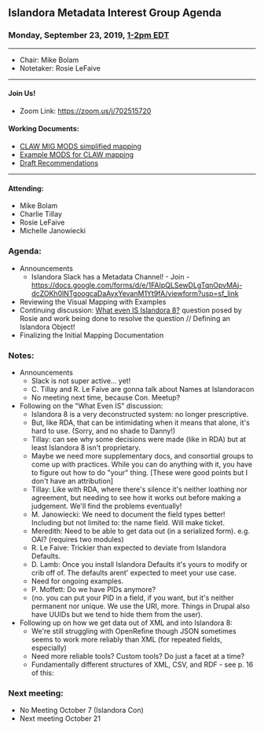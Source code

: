 ## Islandora Metadata Interest Group Agenda
### Monday, September 23, 2019, [1-2pm EDT](http://www.thetimezoneconverter.com/?t=1%20pm&tz=Toronto&)

---
* Chair: Mike Bolam
* Notetaker: Rosie LeFaive
---

#### Join Us!
* Zoom Link: https://zoom.us/j/702515720

#### Working Documents:
* [CLAW MIG MODS simplified mapping](https://docs.google.com/spreadsheets/d/18u2qFJ014IIxlVpM3JXfDEFccwBZcoFsjbBGpvL0jJI/edit#gid=0)
* [Example MODS for CLAW mapping](https://docs.google.com/spreadsheets/d/1C2Xie7HUDSgRT5v4ldoJvlNdoXz2GHAPvL3PE3TOKW8/edit#gid=1829081124)
* [Draft Recommendations](https://docs.google.com/document/d/15qSO9YcALtYSqd6CUuGx0t8FwUJ5pPwVPz0PA5rU898/edit#heading=h.f9r6knw0rjvu)
---

#### Attending:
* Mike Bolam
* Charlie Tillay
* Rosie LeFaive
* Michelle Janowiecki

### Agenda:
* Announcements
  * Islandora Slack has a Metadata Channel! - Join - https://docs.google.com/forms/d/e/1FAIpQLSewDLgTqnOpvMAj-dcZOKh0lNTgoogcaDaAyxYevanM1Yt9fA/viewform?usp=sf_link
* Reviewing the Visual Mapping with Examples
* Continuing discussion: [What even IS Islandora 8?](https://groups.google.com/forum/#!topic/islandora/FOT2-wv-_jU) question posed by Rosie and work being done to resolve the question // Defining an Islandora Object!
* Finalizing the Initial Mapping Documentation

### Notes:

* Announcements
  * Slack is not super active... yet! 
  * C. Tillay and R. Le Faive are gonna talk about Names at Islandoracon
  * No meeting next time, because Con. Meetup?
* Following on the "What Even IS" discussion:
  * Islandora 8 is a very deconstructed system: no longer prescriptive.
  * But, like RDA, that can be intimidating when it means that alone, it's hard to use. (Sorry, and no shade to Danny!)
  * Tillay: can see why some decisions were made (like in RDA) but at least Islandora 8 isn't proprietary.
  * Maybe we need more supplementary docs, and consortial groups to come up with practices. While you can do anything with it, you have to figure out how to do "your" thing. [These were good points but I don't have an attribution]
  * Tillay: Like with RDA, where there's silence it's neither loathing nor agreement, but needing to see how it works out before making a judgement. We'll find the problems eventually!
  * M. Janowiecki:  We need to document the field types better! Including but not limited to: the name field. Will make ticket.
  * Meredith: Need to be able to get data out (in a serialized form). e.g. OAI? (requires two modules)
  * R. Le Faive: Trickier than expected to deviate from Islandora Defaults.
  * D. Lamb: Once you install Islandora Defaults it's yours to modify or crib off of. The defaults arent' expected to meet your use case.
  * Need for ongoing examples.
  * P. Moffett: Do we have PIDs anymore? 
  * (no. you can put your PID in a field, if you want, but it's neither permanent nor unique. We use the URI, more. Things in Drupal also have UUIDs but we tend to hide them from the user).
* Following up on how we get data out of XML and into Islandora 8:
  * We're still struggling with OpenRefine though JSON sometimes seems to work more reliably than XML (for repeated fields, especially)
  * Need more reliable tools? Custom tools? Do just a facet at a time?
  * Fundamentally different structures of XML, CSV, and RDF - see p. 16 of this: 
  
  
### Next meeting:
* No Meeting October 7 (Islandora Con)
* Next meeting October 21
